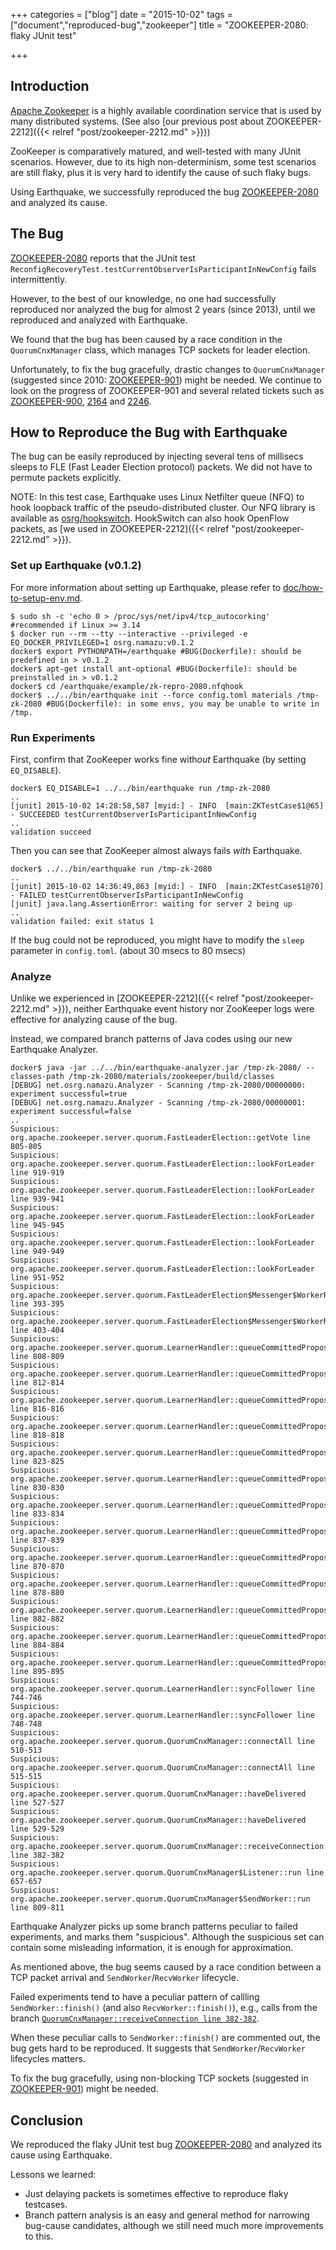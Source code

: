 +++
categories = ["blog"]
date = "2015-10-02"
tags = ["document","reproduced-bug","zookeeper"]
title = "ZOOKEEPER-2080: flaky JUnit test"

+++

## Introduction
[Apache Zookeeper](https://zookeeper.apache.org/) is a highly available coordination service that is used by many distributed systems.
(See also [our previous post about ZOOKEEPER-2212]({{< relref "post/zookeeper-2212.md" >}}))

ZooKeeper is comparatively matured, and well-tested with many JUnit scenarios.
However, due to its high non-determinism, some test scenarios are still flaky, plus it is very hard to identify the cause of such flaky bugs.

Using Earthquake, we successfully reproduced the bug [ZOOKEEPER-2080](https://issues.apache.org/jira/browse/ZOOKEEPER-2080) and analyzed its cause.

## The Bug
[ZOOKEEPER-2080](https://issues.apache.org/jira/browse/ZOOKEEPER-2080) reports that the JUnit test `ReconfigRecoveryTest.testCurrentObserverIsParticipantInNewConfig` fails intermittently.

However, to the best of our knowledge, no one had successfully reproduced nor analyzed the bug for almost 2 years (since 2013), until we reproduced and analyzed with Earthquake.

We found that the bug has been caused by a race condition in the `QuorumCnxManager` class, which manages TCP sockets for leader election.

Unfortunately, to fix the bug gracefully, drastic changes to `QuorumCnxManager` (suggested since 2010: [ZOOKEEPER-901](https://issues.apache.org/jira/browse/ZOOKEEPER-901)) might be needed.
We continue to look on the progress of ZOOKEEPER-901 and several related tickets such as [ZOOKEEPER-900](https://issues.apache.org/jira/browse/ZOOKEEPER-900), [2164](https://issues.apache.org/jira/browse/ZOOKEEPER-2164) and [2246](https://issues.apache.org/jira/browse/ZOOKEEPER-2246).


## How to Reproduce the Bug with Earthquake

The bug can be easily reproduced by injecting several tens of millisecs sleeps to FLE (Fast Leader Election protocol) packets.
We did not have to permute packets explicitly.

NOTE: In this test case, Earthquake uses Linux Netfilter queue (NFQ) to hook loopback traffic of the pseudo-distributed cluster. Our NFQ library is available as [osrg/hookswitch](https://github.com/osrg/hookswitch/). HookSwitch can also hook OpenFlow packets, as [we used in ZOOKEEPER-2212]({{< relref "post/zookeeper-2212.md" >}}).

### Set up Earthquake (v0.1.2)
For more information about setting up Earthquake, please refer to [doc/how-to-setup-env.md](https://github.com/osrg.namazu/blob/v0.1.2/doc/how-to-setup-env.md).

    $ sudo sh -c 'echo 0 > /proc/sys/net/ipv4/tcp_autocorking' #recommended if Linux >= 3.14
    $ docker run --rm --tty --interactive --privileged -e EQ_DOCKER_PRIVILEGED=1 osrg.namazu:v0.1.2
    docker$ export PYTHONPATH=/earthquake #BUG(Dockerfile): should be predefined in > v0.1.2
    docker$ apt-get install ant-optional #BUG(Dockerfile): should be preinstalled in > v0.1.2
    docker$ cd /earthquake/example/zk-repro-2080.nfqhook
    docker$ ../../bin/earthquake init --force config.toml materials /tmp-zk-2080 #BUG(Dockerfile): in some envs, you may be unable to write in /tmp.

### Run Experiments
First, confirm that ZooKeeper works fine with*out* Earthquake (by setting `EQ_DISABLE`).

    docker$ EQ_DISABLE=1 ../../bin/earthquake run /tmp-zk-2080
    ..
    [junit] 2015-10-02 14:28:58,587 [myid:] - INFO  [main:ZKTestCase$1@65] - SUCCEEDED testCurrentObserverIsParticipantInNewConfig
    ..
    validation succeed


Then you can see that ZooKeeper almost always fails *with* Earthquake.

    docker$ ../../bin/earthquake run /tmp-zk-2080
    ..
    [junit] 2015-10-02 14:36:49,863 [myid:] - INFO  [main:ZKTestCase$1@70] - FAILED testCurrentObserverIsParticipantInNewConfig
    [junit] java.lang.AssertionError: waiting for server 2 being up
	..
    validation failed: exit status 1


If the bug could not be reproduced, you might have to modify the `sleep` parameter in `config.toml`. (about 30 msecs to 80 msecs)


### Analyze
Unlike we experienced in [ZOOKEEPER-2212]({{< relref "post/zookeeper-2212.md" >}}), neither Earthquake event history nor ZooKeeper logs were effective for analyzing cause of the bug.

Instead, we compared branch patterns of Java codes using our new Earthquake Analyzer.


    docker$ java -jar ../../bin/earthquake-analyzer.jar /tmp-zk-2080/ --classes-path /tmp-zk-2080/materials/zookeeper/build/classes
    [DEBUG] net.osrg.namazu.Analyzer - Scanning /tmp-zk-2080/00000000: experiment successful=true
    [DEBUG] net.osrg.namazu.Analyzer - Scanning /tmp-zk-2080/00000001: experiment successful=false
    ..
    Suspicious: org.apache.zookeeper.server.quorum.FastLeaderElection::getVote line 805-805
    Suspicious: org.apache.zookeeper.server.quorum.FastLeaderElection::lookForLeader line 919-919
    Suspicious: org.apache.zookeeper.server.quorum.FastLeaderElection::lookForLeader line 939-941
    Suspicious: org.apache.zookeeper.server.quorum.FastLeaderElection::lookForLeader line 945-945
    Suspicious: org.apache.zookeeper.server.quorum.FastLeaderElection::lookForLeader line 949-949
    Suspicious: org.apache.zookeeper.server.quorum.FastLeaderElection::lookForLeader line 951-952
    Suspicious: org.apache.zookeeper.server.quorum.FastLeaderElection$Messenger$WorkerReceiver::run line 393-395
    Suspicious: org.apache.zookeeper.server.quorum.FastLeaderElection$Messenger$WorkerReceiver::run line 403-404
    Suspicious: org.apache.zookeeper.server.quorum.LearnerHandler::queueCommittedProposals line 808-809
    Suspicious: org.apache.zookeeper.server.quorum.LearnerHandler::queueCommittedProposals line 812-814
    Suspicious: org.apache.zookeeper.server.quorum.LearnerHandler::queueCommittedProposals line 816-816
    Suspicious: org.apache.zookeeper.server.quorum.LearnerHandler::queueCommittedProposals line 818-818
    Suspicious: org.apache.zookeeper.server.quorum.LearnerHandler::queueCommittedProposals line 823-825
    Suspicious: org.apache.zookeeper.server.quorum.LearnerHandler::queueCommittedProposals line 830-830
    Suspicious: org.apache.zookeeper.server.quorum.LearnerHandler::queueCommittedProposals line 833-834
    Suspicious: org.apache.zookeeper.server.quorum.LearnerHandler::queueCommittedProposals line 837-839
    Suspicious: org.apache.zookeeper.server.quorum.LearnerHandler::queueCommittedProposals line 870-870
    Suspicious: org.apache.zookeeper.server.quorum.LearnerHandler::queueCommittedProposals line 878-880
    Suspicious: org.apache.zookeeper.server.quorum.LearnerHandler::queueCommittedProposals line 882-882
    Suspicious: org.apache.zookeeper.server.quorum.LearnerHandler::queueCommittedProposals line 884-884
    Suspicious: org.apache.zookeeper.server.quorum.LearnerHandler::queueCommittedProposals line 895-895
    Suspicious: org.apache.zookeeper.server.quorum.LearnerHandler::syncFollower line 744-746
    Suspicious: org.apache.zookeeper.server.quorum.LearnerHandler::syncFollower line 748-748
    Suspicious: org.apache.zookeeper.server.quorum.QuorumCnxManager::connectAll line 510-513
    Suspicious: org.apache.zookeeper.server.quorum.QuorumCnxManager::connectAll line 515-515
    Suspicious: org.apache.zookeeper.server.quorum.QuorumCnxManager::haveDelivered line 527-527
    Suspicious: org.apache.zookeeper.server.quorum.QuorumCnxManager::haveDelivered line 529-529
    Suspicious: org.apache.zookeeper.server.quorum.QuorumCnxManager::receiveConnection line 382-382
    Suspicious: org.apache.zookeeper.server.quorum.QuorumCnxManager$Listener::run line 657-657
    Suspicious: org.apache.zookeeper.server.quorum.QuorumCnxManager$SendWorker::run line 809-811
    

Earthquake Analyzer picks up some branch patterns peculiar to failed experiments, and marks them "suspicious".
Although the suspicious set can contain some misleading information, it is enough for approximation.

As mentioned above, the bug seems caused by a race condition between a TCP packet arrival and `SendWorker`/`RecvWorker` lifecycle.

Failed experiments tend to have a peculiar pattern of callling `SendWorker::finish()` (and also `RecvWorker::finish()`), e.g., calls from the branch [`QuorumCnxManager::receiveConnection line 382-382`](https://github.com/apache/zookeeper/blob/df7d56d25d38f872b5793af365ef732c4478eb1d/src/java/main/org/apache/zookeeper/server/quorum/QuorumCnxManager.java#L382).
	
When these peculiar calls to `SendWorker::finish()` are commented out, the bug gets hard to be reproduced. It suggests that `SendWorker`/`RecvWorker` lifecycles matters.

To fix the bug gracefully, using non-blocking TCP sockets (suggested in [ZOOKEEPER-901](https://issues.apache.org/jira/browse/ZOOKEEPER-901)) might be needed.

## Conclusion
We reproduced the flaky JUnit test bug [ZOOKEEPER-2080](https://issues.apache.org/jira/browse/ZOOKEEPER-2080) and analyzed its cause using Earthquake.

Lessons we learned:

 * Just delaying packets is sometimes effective to reproduce flaky testcases.
 * Branch pattern analysis is an easy and general method for narrowing bug-cause candidates, although we still need much more improvements to this.
